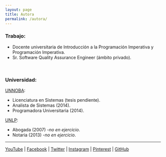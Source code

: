 ```yaml
---
layout: page
title: Autora
permalink: /autora/
---
```


### Trabajo:
- Docente universitaria de Introducción a la Programación Imperativa y Programación Imperativa.
- Sr. Software Quality Assurance Engineer (ámbito privado).

&nbsp;
&nbsp;

 
### Universidad:

[UNNOBA](http://www.unnoba.edu.ar):
- Licenciatura en Sistemas (tesis pendiente).
- Analista de Sistemas (2014).
- Programadora Universitaria (2014).

[UNLP](http://www.jursoc.unlp.edu.ar):
- Abogada (2007) _-no en ejercicio_.
- Notaria (2013) _-no en ejercicio_.

---

[YouTube](https://www.youtube.com/c/Programaciondesdecero) | [Facebook](https://www.facebook.com/ProgramacionDesdeCeroParaTodos) | [Twitter](https://twitter.com/Programacion_0) | [Instagram](https://www.instagram.com/programaciondesdecero) | [Pinterest](www.pinterest.com/ProgramacionDesdeCero) | [GitHub](https://github.com/programacion-desde-cero)
